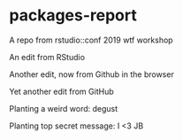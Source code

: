 # packages-report
A repo from rstudio::conf 2019 wtf workshop

An edit from RStudio

Another edit, now from Github in the browser

Yet another edit from GitHub

Planting a weird word: degust

Planting top secret message: I <3 JB